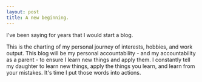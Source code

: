 ```yaml
---
layout: post
title: A new beginning. 
---
```


I've been saying for years that I would start a blog. 

This is the charting of my personal journey of interests, hobbies, and work output. This blog will be my personal accountability - and my accountability as a parent - to ensure I learn new things and apply them. I constantly tell my daughter to learn new things, apply the things you learn, and learn from your mistakes. It's time I put those words into actions.
